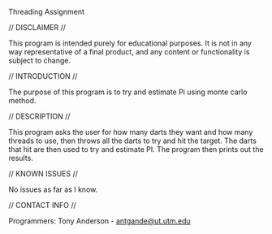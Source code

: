 Threading Assignment


// DISCLAIMER //

This program is intended purely for educational purposes. It is not in any way representative of a final product, and any content or functionality is subject to change.

// INTRODUCTION //

The purpose of this program is to try and estimate Pi using monte carlo method.

// DESCRIPTION //

This program asks the user for how many darts they want and how many threads to use, 
then throws all the darts to try and hit the target. The darts that hit are then used
to try and estimate PI. The program then prints out the results.

// KNOWN ISSUES //

No issues as far as I know.

// CONTACT INFO //

Programmers: Tony Anderson - antgande@ut.utm.edu
